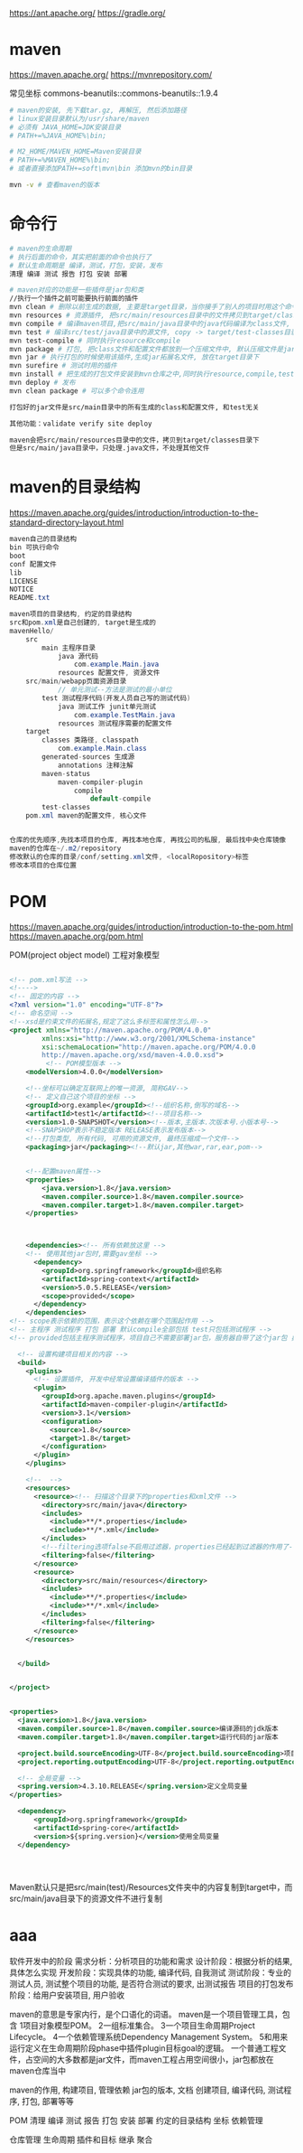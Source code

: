 
https://ant.apache.org/
https://gradle.org/

# maven


https://maven.apache.org/
https://mvnrepository.com/


常见坐标
commons-beanutils::commons-beanutils::1.9.4



```bash
# maven的安装, 先下载tar.gz, 再解压, 然后添加路径
# linux安装目录默认为/usr/share/maven
# 必须有 JAVA_HOME=JDK安装目录
# PATH+=%JAVA_HOME%\bin;

# M2_HOME/MAVEN_HOME=Maven安装目录
# PATH+=%MAVEN_HOME%\bin;
# 或者直接添加PATH+=soft\mvn\bin 添加mvn的bin目录

mvn -v # 查看maven的版本

```


# 命令行

```bash
# maven的生命周期
# 执行后面的命令，其实把前面的命令也执行了
# 默认生命周期是 编译，测试，打包，安装，发布
清理 编译 测试 报告 打包 安装 部署

# maven对应的功能是一些插件是jar包和类
//执行一个插件之前可能要执行前面的插件
mvn clean # 删除以前生成的数据, 主要是target目录，当你接手了别人的项目时用这个命令
mvn resources # 资源插件, 把src/main/resources目录中的文件拷贝到target/classes目录中
mvn compile # 编译maven项目,把src/main/java目录中的java代码编译为class文件, 并复制到类路径中/target/classes中,同时执行resources
mvn test # 编译src/test/java目录中的源文件, copy -> target/test-classes目录, src/test/resources -> test-classes, 同时执行resource和compile
mvn test-compile # 同时执行resource和compile
mvn package # 打包, 把class文件和配置文件都放到一个压缩文件中, 默认压缩文件是jar, web应用是war类型, 同时执行resource,compile,test,jar
mvn jar # 执行打包的时候使用该插件,生成jar拓展名文件, 放在target目录下
mvn surefire # 测试时用的插件 
mvn install # 把生成的打包文件安装到mvn仓库之中,同时执行resource,compile,test,install
mvn deploy # 发布
mvn clean package # 可以多个命令连用

打包好的jar文件是src/main目录中的所有生成的class和配置文件, 和test无关

其他功能：validate verify site deploy

maven会把src/main/resources目录中的文件，拷贝到target/classes目录下
但是src/main/java目录中，只处理.java文件，不处理其他文件

```


# maven的目录结构

https://maven.apache.org/guides/introduction/introduction-to-the-standard-directory-layout.html

```java
maven自己的目录结构
bin 可执行命令
boot
conf 配置文件
lib
LICENSE
NOTICE
README.txt

maven项目的目录结构, 约定的目录结构
src和pom.xml是自己创建的, target是生成的
mavenHello/
    src
        main 主程序目录
            java 源代码
                com.example.Main.java
            resources 配置文件, 资源文件
    src/main/webapp页面资源目录
            // 单元测试--方法是测试的最小单位
        test 测试程序代码(开发人员自己写的测试代码)
            java 测试工作 junit单元测试
                com.example.TestMain.java
            resources 测试程序需要的配置文件
    target
        classes 类路径, classpath
            com.example.Main.class 
        generated-sources 生成源
            annotations 注释注解
        maven-status
            maven-compiler-plugin
                compile
                    default-compile
        test-classes
    pom.xml maven的配置文件, 核心文件


仓库的优先顺序,先找本项目的仓库, 再找本地仓库, 再找公司的私服, 最后找中央仓库镜像
maven的仓库在~/.m2/repository
修改默认的仓库的目录/conf/setting.xml文件, <localRopository>标签
修改本项目的仓库位置


```

# POM

https://maven.apache.org/guides/introduction/introduction-to-the-pom.html
https://maven.apache.org/pom.html

POM(project object model) 工程对象模型

```xml

<!-- pom.xml写法 -->
<!---->
<!-- 固定的内容 -->
<?xml version="1.0" encoding="UTF-8"?>
<!-- 命名空间 -->
<!--xsd是约束文件的拓展名,规定了这么多标签和属性怎么用-->
<project xmlns="http://maven.apache.org/POM/4.0.0"
        xmlns:xsi="http://www.w3.org/2001/XMLSchema-instance"
        xsi:schemaLocation="http://maven.apache.org/POM/4.0.0 
        http://maven.apache.org/xsd/maven-4.0.0.xsd">
         <!-- POM模型版本 -->
    <modelVersion>4.0.0</modelVersion>

    <!--坐标可以确定互联网上的唯一资源, 简称GAV-->
    <!-- 定义自己这个项目的坐标 -->
    <groupId>org.example</groupId><!--组织名称,倒写的域名-->
    <artifactId>test1</artifactId><!--项目名称-->
    <version>1.0-SNAPSHOT</version><!--版本,主版本.次版本号.小版本号-->
    <!--SNAPSHOP表示不稳定版本 RELEASE表示发布版本-->
    <!--打包类型, 所有代码, 可用的资源文件, 最终压缩成一个文件-->
    <packaging>jar</packaging><!--默认jar,其他war,rar,ear,pom-->


    <!--配置maven属性-->
    <properties>
        <java.version>1.8</java.version>
        <maven.compiler.source>1.8</maven.compiler.source>
        <maven.compiler.target>1.8</maven.compiler.target>
    </properties>



    <dependencies><!-- 所有依赖放这里 -->
    <!-- 使用其他jar包时,需要gav坐标 -->
      <dependency>
        <groupId>org.springframework</groupId>组织名称
        <artifactId>spring-context</artifactId>
        <version>5.0.5.RELEASE</version>
        <scope>provided</scope>
      </dependency>
    </dependencies>
<!-- scope表示依赖的范围，表示这个依赖在哪个范围起作用 -->
<!-- 主程序 测试程序 打包 部署 默认compile全部包括 test只包括测试程序 -->
<!-- provided包括主程序测试程序，项目自己不需要部署jar包，服务器自带了这个jar包 典型servlet和jsp包不需要 -->

  <!-- 设置构建项目相关的内容 -->
  <build>
    <plugins>
      <!-- 设置插件, 开发中经常设置编译插件的版本 -->
      <plugin>
        <groupId>org.apache.maven.plugins</groupId>
        <artifactId>maven-compiler-plugin</artifactId>
        <version>3.1</version>
        <configuration>
          <source>1.8</source>
          <target>1.8</target>
        </configuration>
      </plugin>
    </plugins>

    <!--  -->
    <resources>
      <resource><!-- 扫描这个目录下的properties和xml文件 -->
        <directory>src/main/java</directory>
        <includes>
          <include>**/*.properties</include>
          <include>**/*.xml</include>
        </includes>
        <!--filtering选项false不启用过滤器，properties已经起到过滤器的作用了-->
        <filtering>false</filtering>
      </resource>
      <resource>
        <directory>src/main/resources</directory>
        <includes>
          <include>**/*.properties</include>
          <include>**/*.xml</include>
        </includes>
        <filtering>false</filtering>
      </resource>
    </resources>


  </build>


</project>

```

```xml

<properties>
  <java.version>1.8</java.version>
  <maven.compiler.source>1.8</maven.compiler.source>编译源码的jdk版本
  <maven.compiler.target>1.8</maven.compiler.target>运行代码的jar版本

  <project.build.sourceEncoding>UTF-8</project.build.sourceEncoding>项目构建使用的编码
  <project.reporting.outputEncoding>UTF-8</project.reporting.outputEncoding>生成报告的编码

  <!-- 全局变量 -->
  <spring.version>4.3.10.RELEASE</spring.version>定义全局变量
</properties>

  <dependency>
      <groupId>org.springframework</groupId>
      <artifactId>spring-core</artifactId>
      <version>${spring.version}</version>使用全局变量
  </dependency>





```


Maven默认只是把src/main(test)/Resources文件夹中的内容复制到target中，而src/main/java目录下的资源文件不进行复制




# aaa

软件开发中的阶段
需求分析：分析项目的功能和需求
设计阶段：根据分析的结果, 具体怎么实现
开发阶段：实现具体的功能, 编译代码, 自我测试
测试阶段：专业的测试人员, 测试整个项目的功能, 是否符合测试的要求, 出测试报告
项目的打包发布阶段：给用户安装项目, 用户验收


maven的意思是专家内行，是个口语化的词语。
maven是一个项目管理工具，包含
1项目对象模型POM。
2一组标准集合。
3一个项目生命周期Project Lifecycle。
4一个依赖管理系统Dependency Management System。
5和用来运行定义在生命周期阶段phase中插件plugin目标goal的逻辑。
一个普通工程文件，占空间的大多数都是jar文件，而maven工程占用空间很小，jar包都放在maven仓库当中

maven的作用, 构建项目, 管理依赖
jar包的版本, 文档
创建项目, 编译代码, 测试程序, 打包, 部署等等



POM 清理 编译 测试 报告 打包 安装 部署
约定的目录结构
坐标
依赖管理

仓库管理
生命周期
插件和目标
继承
聚合








